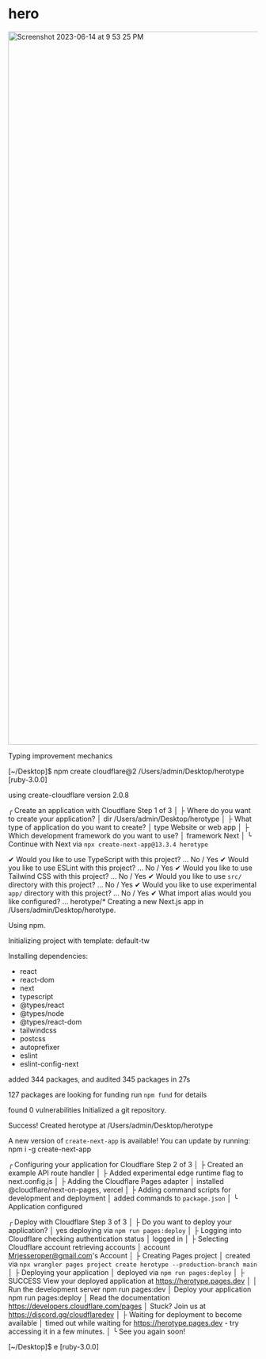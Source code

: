 # hero
<img width="1440" alt="Screenshot 2023-06-14 at 9 53 25 PM" src="https://github.com/sudo-self/hero/assets/119916323/4c848c63-1e43-4251-b94c-43d32264a407">

Typing improvement mechanics 

[~/Desktop]$ npm create cloudflare@2 /Users/admin/Desktop/herotype                                                                         [ruby-3.0.0]

using create-cloudflare version 2.0.8

╭ Create an application with Cloudflare Step 1 of 3
│ 
├ Where do you want to create your application?
│ dir /Users/admin/Desktop/herotype
│
├ What type of application do you want to create?
│ type Website or web app
│
├ Which development framework do you want to use?
│ framework Next
│
╰ Continue with Next via `npx create-next-app@13.3.4 herotype`

✔ Would you like to use TypeScript with this project? … No / Yes
✔ Would you like to use ESLint with this project? … No / Yes
✔ Would you like to use Tailwind CSS with this project? … No / Yes
✔ Would you like to use `src/` directory with this project? … No / Yes
✔ Would you like to use experimental `app/` directory with this project? … No / Yes
✔ What import alias would you like configured? … herotype/*
Creating a new Next.js app in /Users/admin/Desktop/herotype.

Using npm.

Initializing project with template: default-tw 


Installing dependencies:
- react
- react-dom
- next
- typescript
- @types/react
- @types/node
- @types/react-dom
- tailwindcss
- postcss
- autoprefixer
- eslint
- eslint-config-next


added 344 packages, and audited 345 packages in 27s

127 packages are looking for funding
  run `npm fund` for details

found 0 vulnerabilities
Initialized a git repository.

Success! Created herotype at /Users/admin/Desktop/herotype

A new version of `create-next-app` is available!
You can update by running: npm i -g create-next-app

╭ Configuring your application for Cloudflare Step 2 of 3
│ 
├ Created an example API route handler
│ 
├ Added experimental edge runtime flag to next.config.js
│ 
├ Adding the Cloudflare Pages adapter 
│ installed @cloudflare/next-on-pages, vercel
│ 
├ Adding command scripts for development and deployment
│ added commands to `package.json`
│ 
╰ Application configured 

╭ Deploy with Cloudflare Step 3 of 3
│ 
├ Do you want to deploy your application?
│ yes deploying via `npm run pages:deploy`
│
├ Logging into Cloudflare checking authentication status 
│ logged in
│ 
├ Selecting Cloudflare account retrieving accounts 
│ account Mrjesseroper@gmail.com's Account
│ 
├ Creating Pages project 
│ created via `npx wrangler pages project create herotype --production-branch main`
│ 
├ Deploying your application 
│ deployed via `npm run pages:deploy`
│ 
├  SUCCESS  View your deployed application at https://herotype.pages.dev
│ 
│ Run the development server npm run pages:dev
│ Deploy your application npm run pages:deploy
│ Read the documentation https://developers.cloudflare.com/pages
│ Stuck? Join us at https://discord.gg/cloudflaredev
│ 
├ Waiting for deployment to become available 
│ timed out while waiting for https://herotype.pages.dev - try accessing it in a few minutes.
│ 
╰ See you again soon! 

[~/Desktop]$ e                                                                                                                             [ruby-3.0.0]

